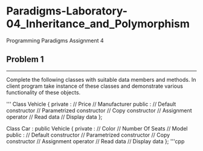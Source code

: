 # Paradigms-Laboratory-04_Inheritance_and_Polymorphism
Programming Paradigms Assignment 4

## Problem 1
----
Complete the following classes with suitable data members and methods. In client
program take instance of these classes and demonstrate various functionality of these
objects.

'''
Class Vehicle {
private :
// Price
// Manufacturer
public :
// Default constructor
// Parametrized constructor
// Copy constructor
// Assignment operator
// Read data
// Display data
};

Class Car : public Vehicle {
private :
// Color
// Number Of Seats
// Model
public :
// Default constructor
// Parametrized constructor
// Copy constructor
// Assignment operator
// Read data
// Display data
};
'''cpp
